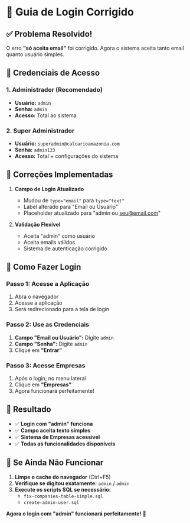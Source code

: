 # 🔐 Guia de Login Corrigido

## ✅ **Problema Resolvido!**

O erro **"só aceita email"** foi corrigido. Agora o sistema aceita tanto email quanto usuário simples.

## 🚀 **Credenciais de Acesso**

### **1. Administrador (Recomendado)**
- **Usuário:** `admin`
- **Senha:** `admin`
- **Acesso:** Total ao sistema

### **2. Super Administrador**
- **Usuário:** `superadmin@calcarioamazonia.com`
- **Senha:** `admin123`
- **Acesso:** Total + configurações do sistema

## 🔧 **Correções Implementadas**

1. **Campo de Login Atualizado**
   - Mudou de `type="email"` para `type="text"`
   - Label alterado para "Email ou Usuário"
   - Placeholder atualizado para "admin ou seu@email.com"

2. **Validação Flexível**
   - Aceita "admin" como usuário
   - Aceita emails válidos
   - Sistema de autenticação corrigido

## 🎯 **Como Fazer Login**

### **Passo 1: Acesse a Aplicação**
1. Abra o navegador
2. Acesse a aplicação
3. Será redirecionado para a tela de login

### **Passo 2: Use as Credenciais**
1. **Campo "Email ou Usuário":** Digite `admin`
2. **Campo "Senha":** Digite `admin`
3. Clique em **"Entrar"**

### **Passo 3: Acesse Empresas**
1. Após o login, no menu lateral
2. Clique em **"Empresas"**
3. Agora funcionará perfeitamente!

## 🎉 **Resultado**

- ✅ **Login com "admin" funciona**
- ✅ **Campo aceita texto simples**
- ✅ **Sistema de Empresas acessível**
- ✅ **Todas as funcionalidades disponíveis**

## 🚨 **Se Ainda Não Funcionar**

1. **Limpe o cache do navegador** (Ctrl+F5)
2. **Verifique se digitou exatamente:** `admin` / `admin`
3. **Execute os scripts SQL se necessário:**
   - `fix-companies-table-simple.sql`
   - `create-admin-user.sql`

**Agora o login com "admin" funcionará perfeitamente!** 🚀




